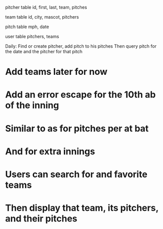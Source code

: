 pitcher table
  id, first, last, team, pitches

team table
  id, city, mascot, pitchers

pitch table
  mph, date

user table
  pitchers, teams

Daily: Find or create pitcher, add pitch to his pitches
Then query pitch for the date and the pitcher for that pitch

# Add teams later for now
# Add an error escape for the 10th ab of the inning
# Similar to as for pitches per at bat
# And for extra innings

# Users can search for and favorite teams
# Then display that team, its pitchers, and their pitches